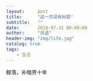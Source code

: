 ```yaml
---
layout:     post
title:      "这一页没有标题"
subtitle:   ""
date:       2018-07-31 00:00:00
author:     "风语"
header-img: "img/life.jpg"
catalog: true
tags:
    - 生活
---
```


鲸落，补暗界十年